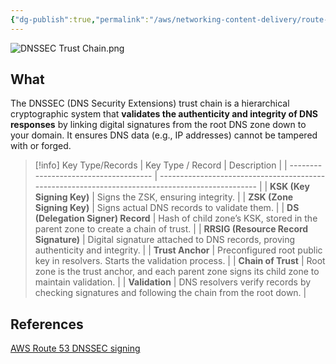 ```yaml
---
{"dg-publish":true,"permalink":"/aws/networking-content-delivery/route-53/dnssec-trust-chain/","title":"DNSSEC Trust Chain"}
---
```


![DNSSEC Trust Chain.png](/img/user/aws/Networking-Content-Delivery/Route%2053/excalidraw/DNSSEC%20Trust%20Chain.png)
## What
The DNSSEC (DNS Security Extensions) trust chain is a hierarchical cryptographic system that **validates the authenticity and integrity of DNS responses** by linking digital signatures from the root DNS zone down to your domain. It ensures DNS data (e.g., IP addresses) cannot be tampered with or forged.


>[!info] Key Type/Records
| Key Type / Record                     | Description                                                                                      |
| ------------------------------------- | ------------------------------------------------------------------------------------------------ |
| **KSK (Key Signing Key)**             | Signs the ZSK, ensuring integrity.                                                               |
| **ZSK (Zone Signing Key)**            | Signs actual DNS records to validate them.                                                       |
| **DS (Delegation Signer) Record**     | Hash of child zone’s KSK, stored in the parent zone to create a chain of trust.                  |
| **RRSIG (Resource Record Signature)** | Digital signature attached to DNS records, proving authenticity and integrity.                          |
| **Trust Anchor** | Preconfigured root public key in resolvers. Starts the validation process. |
| **Chain of Trust**                    | Root zone is the trust anchor, and each parent zone signs its child zone to maintain validation. |
| **Validation**                        | DNS resolvers verify records by checking signatures and following the chain from the root down.  |


## References
[AWS Route 53 DNSSEC signing](https://docs.aws.amazon.com/Route53/latest/DeveloperGuide/dns-configuring-dnssec.html)